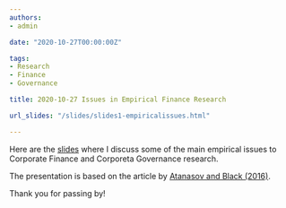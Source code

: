 ```yaml
---
authors:
- admin

date: "2020-10-27T00:00:00Z"

tags: 
- Research
- Finance
- Governance

title: 2020-10-27 Issues in Empirical Finance Research

url_slides: "/slides/slides1-empiricalissues.html"

---
```


<!-- https://raw.githubusercontent.com/yihui/blogdown-static/master/content/_index.md -->

Here are the [slides](/slides/slides1-empiricalissues.html) where I discuss some of the main empirical issues to Corporate Finance and Corporeta Governance research.

The presentation is based on the article by [Atanasov and Black (2016)](https://cfr.pub/published/cfr-0036.pdf).


Thank you for passing by!
